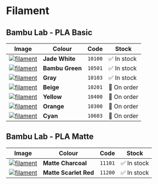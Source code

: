 # Filament

## Bambu Lab - PLA Basic

| Image | Colour | Code | Stock |
| -- | -- | -- | -- |
| [![filament](https://store.bblcdn.com/s4/default/46d433c870c745e793f4b3e47daaa47e/White.jpg__op__resize,m_lfit,w_160__op__format,f_auto__op__quality,q_80)](https://uk.store.bambulab.com/products/pla-basic-filament?id=40589883768892) | **Jade White** | `10100` | ✅ In stock |
| [![filament](https://store.bblcdn.com/4a92c183e8214d2b9315e584e27f427d.png__op__resize,m_lfit,w_160__op__format,f_auto__op__quality,q_80)](https://uk.store.bambulab.com/products/pla-basic-filament?id=40621342294076) | **Bambu Green** | `10501` | ✅ In stock |
| [![filament](https://store.bblcdn.com/be370ef458094855b7c84785b4eed33e.png__op__resize,m_lfit,w_160__op__format,f_auto__op__quality,q_80)](https://uk.store.bambulab.com/products/pla-basic-filament?id=40674109751356) | **Gray** | `10103` | ✅ In stock |
| [![filament](https://store.bblcdn.com/s4/default/4db8074286234fd4bb3dbe80233fd02f/Beige.jpg__op__resize,m_lfit,w_160__op__format,f_auto__op__quality,q_80)](https://uk.store.bambulab.com/products/pla-basic-filament?id=40206189166652) | **Beige** | `10201` | 🚚 On order |
| [![filament](https://store.bblcdn.com/s4/default/0972d26b04154c4ab58dc34ca9c8a57a/Yellow.jpg__op__resize,m_lfit,w_160__op__format,f_auto__op__quality,q_80)](https://uk.store.bambulab.com/products/pla-basic-filament?id=40206189232188) | **Yellow** | `10400` | 🚚 On order |
| [![filament](https://store.bblcdn.com/s4/default/97b8ccd624a343adbec5f0eaa7751629/Orange.jpg__op__resize,m_lfit,w_160__op__format,f_auto__op__quality,q_80)](https://uk.store.bambulab.com/products/pla-basic-filament?id=40206189068348) | **Orange** | `10300` | 🚚 On order |
| [![filament](https://store.bblcdn.com/f1ce4aad7ed6499ca6eee48877d190a8.png__op__resize,m_lfit,w_160__op__format,f_auto__op__quality,q_80)](https://uk.store.bambulab.com/products/pla-basic-filament?id=41465098207292) | **Cyan** | `10603` | 🚚 On order |

## Bambu Lab - PLA Matte

| Image | Colour | Code | Stock |
| -- | -- | -- | -- |
| [![filament](https://store.bblcdn.com/58ff3e8e82db4579b82499e96be06ed0.png__op__resize,m_lfit,w_160__op__format,f_auto__op__quality,q_80)](https://uk.store.bambulab.com/products/pla-matte?id=40215560978492) | **Matte Charcoal** | `11101` | ✅ In stock |
| [![filament](https://store.bblcdn.com/73c8ed29287a4584acf61b6fcfbe7a4e.png__op__resize,m_lfit,w_160__op__format,f_auto__op__quality,q_80)](https://uk.store.bambulab.com/products/pla-matte?id=40215561076796) | **Matte Scarlet Red** | `11200` | ✅ In stock |